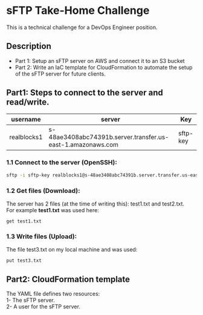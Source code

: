 # sFTP Take-Home Challenge 

This is a technical challenge for a DevOps Engineer position. 

## Description
- Part 1: Setup an sFTP server on AWS and connect it to an S3 bucket 
- Part 2: Write an IaC template for CloudFormation to automate the setup of the sFTP server for future clients. 

## Part1: Steps to connect to the server and read/write.

|  username    |  server| Key |
|  ---         |  ---   | --- |
|  realblocks1 | s-48ae3408abc74391b.server.transfer.us-east-1.amazonaws.com | sftp-key|
 

### 1.1 Connect to the server (OpenSSH): 

```bash
sftp -i sftp-key realblocks1@s-48ae3408abc74391b.server.transfer.us-east-1.amazonaws.com
```

### 1.2 Get files (Download):

The server has 2 files (at the time of writing this): test1.txt and test2.txt.  
For example **test1.txt** was used here:

```
get test1.txt
```

### 1.3 Write files (Upload):
The file test3.txt on my local machine and was used: 

```
put test3.txt 
```

## Part2: CloudFormation template 

The YAML file defines two resources:  
1- The sFTP server.  
2- A user for the sFTP server.  